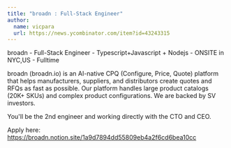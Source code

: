 ```yaml
---
title: "broadn : Full-Stack Engineer"
author:
  name: vicpara
  url: https://news.ycombinator.com/item?id=43243315
---
```

broadn - Full-Stack Engineer - Typescript+Javascript + Nodejs - ONSITE in NYC,US - Fulltime

broadn (broadn.io) is an AI-native CPQ (Configure, Price, Quote) platform that helps manufacturers, suppliers, and distributors create quotes and RFQs as fast as possible. Our platform handles large product catalogs (20K+ SKUs) and complex product configurations. We are backed by SV investors.

You&#x27;ll be the 2nd engineer and working directly with the CTO and CEO.

Apply here: <a href="https:&#x2F;&#x2F;broadn.notion.site&#x2F;1a9d7894dd55809eb4a2f6cd6bea10cc" rel="nofollow">https:&#x2F;&#x2F;broadn.notion.site&#x2F;1a9d7894dd55809eb4a2f6cd6bea10cc</a>
<JobApplication />
